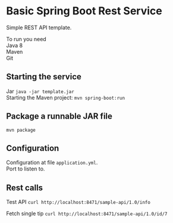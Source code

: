 # Basic Spring Boot Rest Service

Simple REST API template.

To run you need  
Java 8  
Maven  
Git  

## Starting the service
Jar ``java -jar template.jar``  
Starting the Maven project: ``mvn spring-boot:run``

## Package a runnable JAR file
``mvn package``

## Configuration
Configuration at file `application.yml`.   
Port to listen to.

## Rest calls 

Test API
`curl http://localhost:8471/sample-api/1.0/info`  

Fetch single tip 
`curl http://localhost:8471/sample-api/1.0/id/7`  

